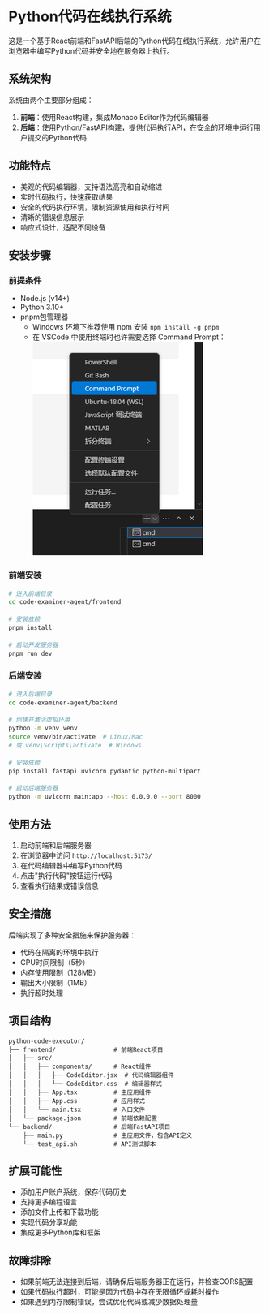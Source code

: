 # Python代码在线执行系统

这是一个基于React前端和FastAPI后端的Python代码在线执行系统，允许用户在浏览器中编写Python代码并安全地在服务器上执行。

## 系统架构

系统由两个主要部分组成：

1. **前端**：使用React构建，集成Monaco Editor作为代码编辑器
2. **后端**：使用Python/FastAPI构建，提供代码执行API，在安全的环境中运行用户提交的Python代码

## 功能特点

- 美观的代码编辑器，支持语法高亮和自动缩进
- 实时代码执行，快速获取结果
- 安全的代码执行环境，限制资源使用和执行时间
- 清晰的错误信息展示
- 响应式设计，适配不同设备

## 安装步骤

### 前提条件

- Node.js (v14+)
- Python 3.10+
- pnpm包管理器
    - Windows 环境下推荐使用 npm 安装 `npm install -g pnpm`
    - 在 VSCode 中使用终端时也许需要选择 Command Prompt：
    ![pic1](imgs/image.png)

### 前端安装

```bash
# 进入前端目录
cd code-examiner-agent/frontend

# 安装依赖
pnpm install

# 启动开发服务器
pnpm run dev
```

### 后端安装

```bash
# 进入后端目录
cd code-examiner-agent/backend

# 创建并激活虚拟环境
python -m venv venv
source venv/bin/activate  # Linux/Mac
# 或 venv\Scripts\activate  # Windows

# 安装依赖
pip install fastapi uvicorn pydantic python-multipart

# 启动后端服务器
python -m uvicorn main:app --host 0.0.0.0 --port 8000
```

## 使用方法

1. 启动前端和后端服务器
2. 在浏览器中访问 `http://localhost:5173/`
3. 在代码编辑器中编写Python代码
4. 点击"执行代码"按钮运行代码
5. 查看执行结果或错误信息

## 安全措施

后端实现了多种安全措施来保护服务器：

- 代码在隔离的环境中执行
- CPU时间限制（5秒）
- 内存使用限制（128MB）
- 输出大小限制（1MB）
- 执行超时处理

## 项目结构

```
python-code-executor/
├── frontend/                # 前端React项目
│   ├── src/
│   │   ├── components/      # React组件
│   │   │   ├── CodeEditor.jsx  # 代码编辑器组件
│   │   │   └── CodeEditor.css  # 编辑器样式
│   │   ├── App.tsx          # 主应用组件
│   │   ├── App.css          # 应用样式
│   │   └── main.tsx         # 入口文件
│   └── package.json         # 前端依赖配置
└── backend/                 # 后端FastAPI项目
    ├── main.py              # 主应用文件，包含API定义
    └── test_api.sh          # API测试脚本
```

## 扩展可能性

- 添加用户账户系统，保存代码历史
- 支持更多编程语言
- 添加文件上传和下载功能
- 实现代码分享功能
- 集成更多Python库和框架

## 故障排除

- 如果前端无法连接到后端，请确保后端服务器正在运行，并检查CORS配置
- 如果代码执行超时，可能是因为代码中存在无限循环或耗时操作
- 如果遇到内存限制错误，尝试优化代码或减少数据处理量
